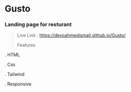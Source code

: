 # Gusto
### Landing page for resturant

> Live Link : https://devoahmedismail.github.io/Gusto/

> Features

. HTML

. Css

. Tailwind

. Responsive
